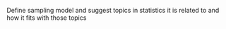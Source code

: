 ---
---

Define sampling model and suggest topics in statistics it is related to and how it fits with those topics

